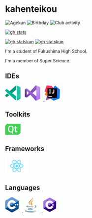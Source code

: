 # kahenteikou
![Agekun](https://img.shields.io/badge/Age-15-00AEEF?style=popout-square)
![Birthday](https://img.shields.io/badge/Birthday-2/3-purple?style=popout-square)
![Club activity](https://img.shields.io/badge/Club_activity-Super_Science-purple?style=popout-square)

[![gh stats](https://github-readme-stats.vercel.app/api?username=kahenteikou&count_private=true&show_icons=true&theme=gotham)](https://github.com/kahenteikou)

[![gh statskun](https://github-readme-stats.vercel.app/api/pin/?username=SereneLinux&repo=serenelinux-kicks&theme=gotham)](https://github.com/SereneLinux/serenelinux-kicks)
[![gh statskun](https://github-readme-stats.vercel.app/api/pin/?username=FascodeNet&repo=userprofile_editor&theme=gotham)](https://github.com/FascodeNet/userprofile_editor)


I'm a student of Fukushima High School.

I'm a member of Super Science.

## IDEs
<a href="https://code.visualstudio.com/insiders/">
<img style="padding-right:10px;" src="https://raw.githubusercontent.com/kahenteikou/kahenteikou/main/imgs/Visual_Studio_Code_Insiders_1.36_icon.svg" width="50px"></a>
<a href="https://visualstudio.microsoft.com/">
<img style="padding-right:10px;" src="https://raw.githubusercontent.com/kahenteikou/kahenteikou/main/imgs/BrandVisualStudioWin2019.svg" width=50px>
</a>
<a href="https://www.jetbrains.com/ja-jp/idea/">
<img src="https://raw.githubusercontent.com/kahenteikou/kahenteikou/main/imgs/IntelliJ_IDEA_Logo.svg" width=50px>
</a>

## Toolkits
<a href="https://www.qt.io/">
<img src="https://raw.githubusercontent.com/kahenteikou/kahenteikou/main/imgs/Qt_logo_2016.svg" width="50px"></a>

## Frameworks

<a href="https://reactjs.org/">
<img src="https://raw.githubusercontent.com/kahenteikou/kahenteikou/main/imgs/React-icon.svg" width="75px"></a>


## Languages
<a href="https://isocpp.org/">
<img style="padding-right:10px;" src="https://raw.githubusercontent.com/kahenteikou/kahenteikou/main/imgs/ISO_C++_Logo.svg" height="50px">
</a>
<a href="https://www.oracle.com/java/">
<img style="padding-right:10px;" src="https://raw.githubusercontent.com/kahenteikou/kahenteikou/main/imgs/java-icon.svg" height="50px">
</a>
<a href="https://docs.microsoft.com/en-us/dotnet/csharp/">
<img style="padding-right:10px;" src="https://raw.githubusercontent.com/kahenteikou/kahenteikou/main/imgs/C_Sharp_logo.svg" height="50px"></a>
